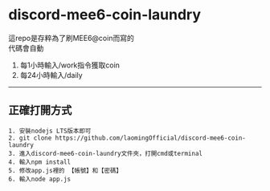 # discord-mee6-coin-laundry

這repo是存粹為了刷MEE6@coin而寫的  
代碼會自動
1. 每1小時輸入/work指令獲取coin
2. 每24小時輸入/daily
 
----



正確打開方式
-------

```
1. 安裝nodejs LTS版本即可
2. git clone https://github.com/laomingOfficial/discord-mee6-coin-laundry
3. 進入discord-mee6-coin-laundry文件夾，打開cmd或terminal
4. 輸入npm install
5. 修改app.js裡的 【帳號】和【密碼】
6. 輸入node app.js
```
